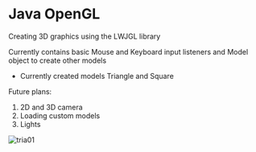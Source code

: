 # Java OpenGL

Creating 3D graphics using the LWJGL library

Currently contains basic Mouse and Keyboard input listeners and Model object to create other models 
  - Currently created models Triangle and Square 

Future plans:
1. 2D and 3D camera
2. Loading custom models
3. Lights

![tria01](https://user-images.githubusercontent.com/81091191/151694182-57d3471c-852e-4d37-92b1-0c648f85ce17.PNG)
